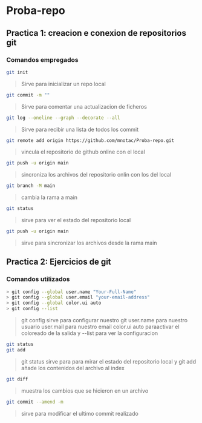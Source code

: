 # Proba-repo

## Practica 1: creacion e conexion de repositorios git

### Comandos empregados

```bash
git init
```

>Sirve para inicializar un repo local 

```bash
git commit -m ""
```
>Sirve para comentar una actualizacion de ficheros

```bash
git log --oneline --graph --decorate --all
```
>Sirve para recibir una lista de todos los commit

```bash
git remote add origin https://github.com/mnotac/Proba-repo.git
```
>vincula el repositorio de github online con el local

```bash
git push -u origin main
```
>sincroniza los archivos del repositorio onlin con los del local


```bash
git branch -M main  
```
>cambia la rama a main

```bash
git status
```
>sirve para ver el estado del repositorio local

```bash
git push -u origin main
```
>sirve para sincronizar los archivos desde la rama main

## Practica 2: Ejercicios de git

### Comandos utilizados

```bash
> git config --global user.name "Your-Full-Name"
> git config --global user.email "your-email-address"
> git config --global color.ui auto
> git config --list
```
>git config sirve para configurar nuestro git user.name para nuestro usuario user.mail para nuestro email color.ui auto paraactivar el coloreado de la salida y --list para ver la configuracion
```bash
git status
git add
```
>git status sirve para para mirar el estado del repositorio local y git add añade los contenidos del archivo al index

```bash
git diff
```
>muestra los cambios que se hicieron en un archivo

```bash 
git commit --amend -m
```
>sirve para modificar el ultimo commit realizado 
